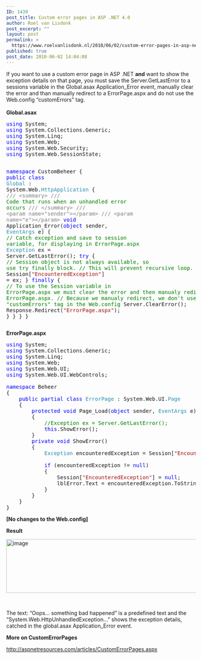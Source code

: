 ```yaml
---
ID: 1439
post_title: Custom error pages in ASP .NET 4.0
author: Roel van Lisdonk
post_excerpt: ""
layout: post
permalink: >
  https://www.roelvanlisdonk.nl/2010/06/02/custom-error-pages-in-asp-net-4-0/
published: true
post_date: 2010-06-02 14:04:08
---
```

<p>If you want to use a custom error page in ASP .NET <strong>and</strong> want to show the exception details on that page, you must save the Server.GetLastError to a sessions variable in the Global.asax Application_Error event, manually clear the error and than manually redirect to a ErrorPage.aspx and do not use the Web.config “customErrors” tag.     <br />    <br /><strong>Global.asax</strong></p>  <pre class="code"><span style="color: blue">using </span>System;
<span style="color: blue">using </span>System.Collections.Generic;
<span style="color: blue">using </span>System.Linq;
<span style="color: blue">using </span>System.Web;
<span style="color: blue">using </span>System.Web.Security;
<span style="color: blue">using </span>System.Web.SessionState;

<span style="color: blue">namespace </span>CustomBeheer
{
    <span style="color: blue">public class </span><span style="color: #2b91af">Global </span>: System.Web.<span style="color: #2b91af">HttpApplication
    </span>{
        <span style="color: gray">/// &lt;summary&gt;
        /// </span><span style="color: green">Code that runs when an unhandled error occurs
        </span><span style="color: gray">/// &lt;/summary&gt;
        /// &lt;param name=&quot;sender&quot;&gt;&lt;/param&gt;
        /// &lt;param name=&quot;e&quot;&gt;&lt;/param&gt;
        </span><span style="color: blue">void </span>Application_Error(<span style="color: blue">object </span>sender, <span style="color: #2b91af">EventArgs </span>e)
        {
            <span style="color: green">// Catch exception and save to session variable, for displaying in ErrorPage.aspx
            </span><span style="color: #2b91af">Exception </span>ex = Server.GetLastError();
            <span style="color: blue">try
            </span>{
                <span style="color: green">// Session object is not always available, so use try finally block.
                // This will prevent recursive loop.
                </span>Session[<span style="color: #a31515">&quot;EncounteredException&quot;</span>] = ex;
            }
            <span style="color: blue">finally
            </span>{
                <span style="color: green">// To use the Session variable in ErrorPage.aspx we must clear the error and then manualy redirect to the ErrorPage.aspx.
                // Because we manualy redirect, we don't use the &quot;customErrors&quot; tag in the Web.config
                </span>Server.ClearError();
                Response.Redirect(<span style="color: #a31515">&quot;ErrorPage.aspx&quot;</span>);
            }
        }
    }
}</pre>



<p><strong>ErrorPage.aspx</strong></p>

<pre class="code"><span style="color: blue">using </span>System;
<span style="color: blue">using </span>System.Collections.Generic;
<span style="color: blue">using </span>System.Linq;
<span style="color: blue">using </span>System.Web;
<span style="color: blue">using </span>System.Web.UI;
<span style="color: blue">using </span>System.Web.UI.WebControls;

<span style="color: blue">namespace </span>Beheer
{
    <span style="color: blue">public partial class </span><span style="color: #2b91af">ErrorPage </span>: System.Web.UI.<span style="color: #2b91af">Page
    </span>{
        <span style="color: blue">protected void </span>Page_Load(<span style="color: blue">object </span>sender, <span style="color: #2b91af">EventArgs </span>e)
        {
            <span style="color: green">//Exception ex = Server.GetLastError();
            </span><span style="color: blue">this</span>.ShowError();
        }
        <span style="color: blue">private void </span>ShowError()
        {
            <span style="color: #2b91af">Exception </span>encounteredException = Session[<span style="color: #a31515">&quot;EncounteredException&quot;</span>] <span style="color: blue">as </span><span style="color: #2b91af">Exception</span>;

            <span style="color: blue">if </span>(encounteredException != <span style="color: blue">null</span>)
            {
                Session[<span style="color: #a31515">&quot;EncounteredException&quot;</span>] = <span style="color: blue">null</span>;
                lblError.Text = encounteredException.ToString();
            }
        }
    }
}</pre>



<p><strong>[No changes to the Web.config]</strong></p>

<p><strong></strong></p>

<p><strong>Result</strong></p>

<p><a href="http://www.roelvanlisdonk.nl/wp-content/uploads/2010/06/image1.png"><img style="border-right-width: 0px; display: inline; border-top-width: 0px; border-bottom-width: 0px; border-left-width: 0px" title="image" border="0" alt="image" src="http://www.roelvanlisdonk.nl/wp-content/uploads/2010/06/image_thumb1.png" width="754" height="142" /></a></p>

<p>&#160;</p>

<p>The text: “Oops… something bad happened” is a predefined text and the “System.Web.HttpUnhandledException…” shows the exception details, catched in the global.asax Application_Error event.</p>

<p><strong>More on CustomErrorPages</strong></p>

<p><a title="http://aspnetresources.com/articles/CustomErrorPages.aspx" href="http://aspnetresources.com/articles/CustomErrorPages.aspx">http://aspnetresources.com/articles/CustomErrorPages.aspx</a></p>